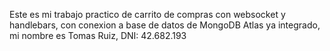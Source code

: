 Este es mi trabajo practico de carrito de compras con websocket y handlebars, con conexion a base de datos de MongoDB Atlas ya integrado, mi nombre es Tomas Ruiz, DNI: 42.682.193
